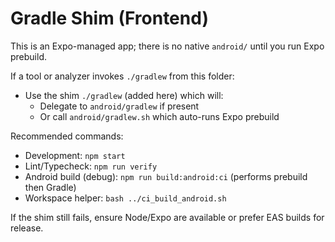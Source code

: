 # Gradle Shim (Frontend)

This is an Expo-managed app; there is no native `android/` until you run Expo prebuild.

If a tool or analyzer invokes `./gradlew` from this folder:
- Use the shim `./gradlew` (added here) which will:
  - Delegate to `android/gradlew` if present
  - Or call `android/gradlew.sh` which auto-runs Expo prebuild

Recommended commands:
- Development: `npm start`
- Lint/Typecheck: `npm run verify`
- Android build (debug): `npm run build:android:ci` (performs prebuild then Gradle)
- Workspace helper: `bash ../ci_build_android.sh`

If the shim still fails, ensure Node/Expo are available or prefer EAS builds for release.
